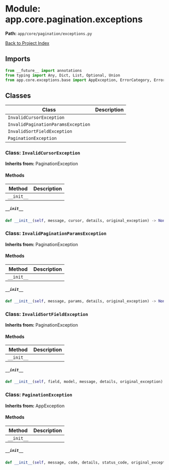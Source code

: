 # Module: app.core.pagination.exceptions

**Path:** `app/core/pagination/exceptions.py`

[Back to Project Index](../../../../index.md)

## Imports
```python
from __future__ import annotations
from typing import Any, Dict, List, Optional, Union
from app.core.exceptions.base import AppException, ErrorCategory, ErrorCode, ErrorSeverity
```

## Classes

| Class | Description |
| --- | --- |
| `InvalidCursorException` |  |
| `InvalidPaginationParamsException` |  |
| `InvalidSortFieldException` |  |
| `PaginationException` |  |

### Class: `InvalidCursorException`
**Inherits from:** PaginationException

#### Methods

| Method | Description |
| --- | --- |
| `__init__` |  |

##### `__init__`
```python
def __init__(self, message, cursor, details, original_exception) -> None:
```

### Class: `InvalidPaginationParamsException`
**Inherits from:** PaginationException

#### Methods

| Method | Description |
| --- | --- |
| `__init__` |  |

##### `__init__`
```python
def __init__(self, message, params, details, original_exception) -> None:
```

### Class: `InvalidSortFieldException`
**Inherits from:** PaginationException

#### Methods

| Method | Description |
| --- | --- |
| `__init__` |  |

##### `__init__`
```python
def __init__(self, field, model, message, details, original_exception) -> None:
```

### Class: `PaginationException`
**Inherits from:** AppException

#### Methods

| Method | Description |
| --- | --- |
| `__init__` |  |

##### `__init__`
```python
def __init__(self, message, code, details, status_code, original_exception) -> None:
```
